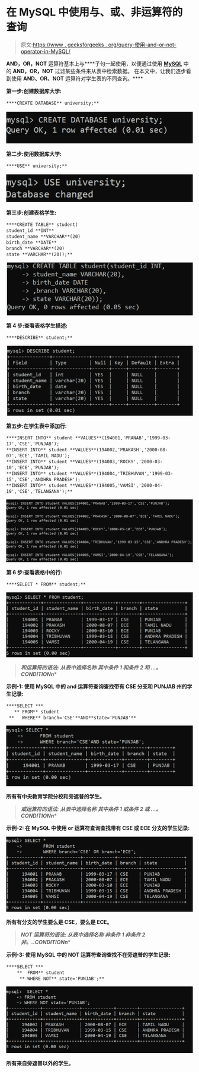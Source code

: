 # 在 MySQL 中使用与、或、非运算符的查询

> 原文:[https://www . geeksforgeeks . org/query-使用-and-or-not-operator-in-MySQL/](https://www.geeksforgeeks.org/queries-using-and-or-not-operators-in-mysql/)

**AND，OR，NOT** 运算符基本上与[](https://www.geeksforgeeks.org/sql-where-clause/#:~:text=It%20is%20used%20to%20fetch%20filtered%20data%20in,range%20inclusive%20of%20two%20values.&text=result%20set.,-Queries&text=It%20is%20used%20to%20fetch%20filtered%20data%20by%20searching,particular%20pattern%20in%20where%20clause.)****子句一起使用，以便通过使用 [**MySQL**](https://www.geeksforgeeks.org/mysql-common-mysql-queries/) 中的 **AND，OR，NOT** 过滤某些条件来从表中检索数据。
在本文中，让我们逐步看到使用 **AND、OR、NOT** 运算符对学生表的不同查询。****

******第一步:创建数据库大学:******

```
****CREATE DATABASE** university;**
```

****![](img/affb0fa2dd7c5bbc306cd2a2a1d7be69.png)****

******第二步:使用数据库大学:******

```
****USE** university;**
```

****![](img/bab6cb28b40f1ce7e88a20a2cdf951cb.png)****

******第三步:创建表格学生:******

```
****CREATE TABLE** student(
student_id **INT**
student_name **VARCHAR**(20)
birth_date **DATE**
branch **VARCHAR**(20)
state **VARCHAR**(20));**
```

****![](img/c39f19cf4336da67c95fec48cd47b59d.png)****

******第 4 步:查看表格学生描述:******

```
****DESCRIBE** student;**
```

****![](img/68a922a199a3b72c3be417b148b86410.png)****

******第五步:在学生表中添加行:******

```
****INSERT INTO** student **VALUES**(194001,'PRANAB','1999-03-17','CSE','PUNJAB');
**INSERT INTO** student **VALUES**(194002,'PRAKASH','2000-08-07','ECE','TAMIL NADU');
**INSERT INTO** student **VALUES**(194003,'ROCKY','2000-03-10','ECE','PUNJAB');
**INSERT INTO** student **VALUES**(194004,'TRIBHUVAN','1999-03-15','CSE','ANDHRA PRADESH');
**INSERT INTO** student **VALUES**(194005,'VAMSI','2000-04-19','CSE','TELANGANA');**
```

****![](img/97bf56b561a2b785dd75074f7b5322ba.png)****

******第 6 步:查看表格中的行:******

```
****SELECT * FROM** student;**
```

****![](img/c59b19d24ac1144c2b49967a5996a271.png)****

> ******和**运算符的语法:
> **从**表中选择*名称
> **其中**条件 1 **和**条件 2 **和** …。CONDITIONn****

******示例-1:**
使用 MySQL 中的 and 运算符查询查找带有 CSE 分支和 PUNJAB 州的学生记录:****

```
****SELECT ***
   ** FROM** student
 **   WHERE** branch='CSE'**AND**state='PUNJAB'**
```

****![](img/dda2d52f43b2f0aa6138fb50f7ecd815.png)****

****所有有中央教育学院分校和旁遮普的学生。****

> ******或**运算符的语法:
> **从**表中选择*名称
> **其中**条件 1 **或**条件 2 **或** …。CONDITIONn****

******示例-2:**
在 MySQL 中使用 or 运算符查询查找带有 CSE 或 ECE 分支的学生记录:****

****![](img/3bd07121b352f8bfbfd92760af5618ef.png)****

****所有有分支的学生要么是 CSE，要么是 ECE。****

> ******NOT** 运算符的语法:
> **从**表中选择*名称
> **非**条件 1 **非**条件 2 **非。**..CONDITIONn****

******示例-3:**
使用 MySQL 中的 NOT 运算符查询查找不在旁遮普的学生记录:****

```
****SELECT ***
    **  FROM** student
     ** WHERE NOT** state='PUNJAB';**
```

****![](img/226faab9535988be62544b2ddf34e85d.png)****

****所有来自旁遮普以外的学生。****